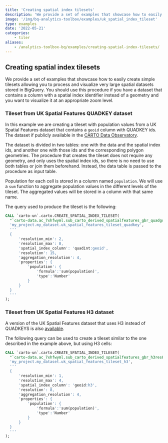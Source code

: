 ```yaml
---
title: 'Creating spatial index tilesets'
description: 'We provide a set of examples that showcase how to easily create tilesets based on spatial indexes allowing you to process and visualize very large spatial datasets stored in BigQuery. You should use this procedure if you have a dataset that contains a column with a spatial index identifier instead of a geometry and you want to visualize it at an appropriate zoom level.'
image: '/img/bq-analytics-toolbox/examples/uk_spatial_index_tileset'
type: examples
date: '2022-05-21'
categories:
    - tiler
aliases:
    - /analytics-toolbox-bq/examples/creating-spatial-index-tilesets/
---
```

## Creating spatial index tilesets

We provide a set of examples that showcase how to easily create simple tilesets allowing you to process and visualize very large spatial datasets stored in BigQuery. You should use this procedure if you have a dataset that contains a column with a spatial index identifier instead of a geometry and you want to visualize it at an appropriate zoom level.

### Tileset from UK Spatial Features QUADKEY dataset

In this example we are creating a tileset with population values from a UK Spatial Features dataset that contains a `geoid` column with QUADKEY ids. The dataset if publicly available in the [CARTO Data Observatory](https://gcp-us-east1.app.carto.com/data/observatory/carto/subscriptions.cdb_spatial_fea_1e9882ab).

The dataset is divided in two tables: one with the data and the spatial index ids, and another one with those ids and the corresponding polygon geometries. The procedure that creates the tileset does not require any geometry, and only uses the spatial index ids, so there is no need to use both tables or join them beforehand. Instead, the data table is passed to the procedure as input table.

Population for each cell is stored in a column named `population`. We will use a `sum` function to aggregate population values in the different levels of the tileset. The aggregated values will be stored in a column with that same name.

The query used to produce the tileset is the following:

```sql
CALL `carto-un`.carto.CREATE_SPATIAL_INDEX_TILESET(
  "`carto-data.ac_7xhfwyml.sub_carto_derived_spatialfeatures_gbr_quadgrid15_v1_yearly_v2`",
  'my_project.my_dataset.uk_spatial_features_tileset_quadkey',
  '''
  {
      'resolution_min': 2,
      'resolution_max': 8,
      'spatial_index_column': 'quadint:geoid',
      'resolution': 15,
      'aggregation_resolution': 4,
      'properties': {
          'population': {
              'formula':'sum(population)',
              'type':'Number'
          }
      }
  }
  '''
);
```


### Tileset from UK Spatial Features H3 dataset

A version of the UK Spatial Features dataset that uses H3 instead of QUADKEYS is also [available](https://gcp-us-east1.app.carto.com/catalog/dataset/cdb_spatial_fea_6b8f8034).

The following query can be used to create a tileset similar to the one described in the example above, but using H3 cells:

```sql
CALL `carto-un`.carto.CREATE_SPATIAL_INDEX_TILESET(
  "`carto-data.ac_7xhfwyml.sub_carto_derived_spatialfeatures_gbr_h3res8_v1_yearly_v2`",
  'my_project.my_dataset.uk_spatial_features_tileset_h3',
  '''
  {
      'resolution_min': 1,
      'resolution_max': 4,
      'spatial_index_column': 'geoid:h3',
      'resolution': 8,
      'aggregation_resolution': 4,
      'properties': {
          'population': {
              'formula':'sum(population)',
              'type':'Number'
          }
      }
  }
  '''
);
```
